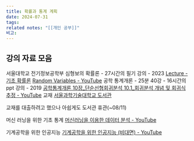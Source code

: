 ```yaml
---
title: 확률과 통계 계획
date: 2024-07-31
tags: 
related notes: "[[개인 공부]]"
비고:
---
```


## 강의 자료 모음
서울대학교 전기정보공학부 심형보의 확률론 - 27시간의 필기 강의 - 2023
	[Lecture - 기초 확률론](https://lecture.cdsl.kr/%EA%B8%B0%EC%B4%88-%ED%99%95%EB%A5%A0%EB%A1%A0)
	[Random Variables - YouTube](https://www.youtube.com/playlist?list=PL48-12jNeoLp-yn6k8bRTVdyYyJkALSvu)
공학 통계개론 - 25분 40강 - 16시간의 ppt 강의 - 2019
	[공학통계개론 10장\_단순선형회귀분석 10.1\_회귀분석 개념 및 회귀식 추정 - YouTube](https://www.youtube.com/watch?v=nC_M1unk8ws&list=PLTPclSY1Nxv5hKOdUQ1_fnpOId6YyAkea&index=37)
교재
	[서울과학기술대학교 도서관](https://library.seoultech.ac.kr/#/search/detail/882994)

교재를 대출하려고 했으나 아쉽게도 도서관 휴관(~08/11)

머신 러닝을 위한 기초 통계
[머신러닝을 이용한 데이터 분석 - YouTube](https://www.youtube.com/playlist?list=PLY-_9hx4ldZyfo-4zR_CteGaFH2UFMFQu)

기계공학을 위한 인공지능
[기계공학을 위한 인공지능 (비대면) - YouTube](https://www.youtube.com/playlist?list=PLGMtjo8jDX9ATrKsA4rQqQtCPuQc7dET6)